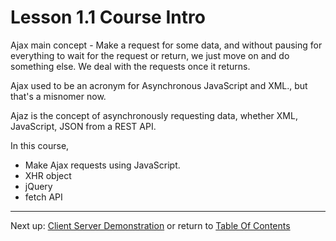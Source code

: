 # Lesson 1.1 Course Intro

Ajax main concept - Make a request for some data, and without pausing for everything to wait for the request or return, we just move on and do something else. We deal with the requests once it returns.

Ajax used to be an acronym for Asynchronous JavaScript and XML., but that's a misnomer now.

Ajaz is the concept of asynchronously requesting data, whether XML, JavaScript, JSON from a REST API.

In this course,
- Make Ajax requests using JavaScript.
- XHR object
- jQuery 
- fetch API

- - -
Next up: [Client Server Demonstration](ND024_Part3_Lesson01_02.md) or return to [Table Of Contents](./ND024_TableOfContents.md)
